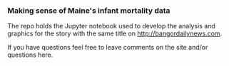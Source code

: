 ### Making sense of Maine's infant mortality data
The repo holds the Jupyter notebook used to develop the analysis and graphics for the story with the same title on http://bangordailynews.com.

If you have questions feel free to leave comments on the site and/or questions here.
